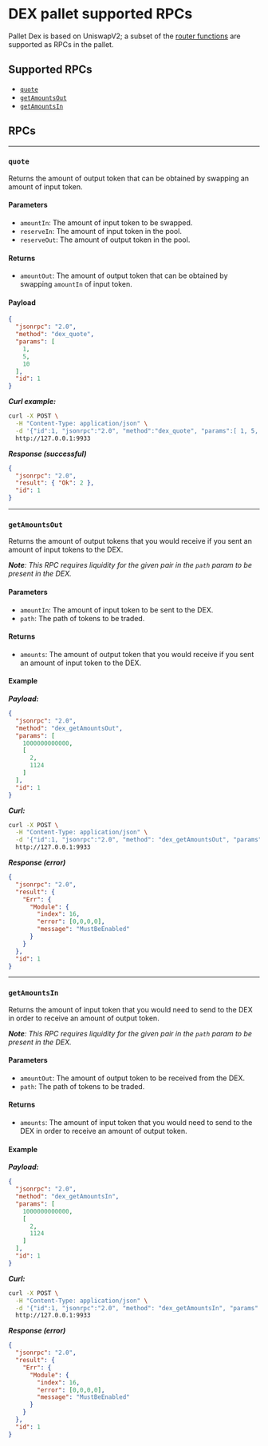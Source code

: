 # DEX pallet supported RPCs

Pallet Dex is based on UniswapV2; a subset of the [router functions](https://docs.uniswap.org/protocol/V2/reference/smart-contracts/library#pairfor) are supported as RPCs in the pallet.

## Supported RPCs

- [`quote`](https://docs.uniswap.org/protocol/V2/reference/smart-contracts/library#quote)
- [`getAmountsOut`](https://docs.uniswap.org/protocol/V2/reference/smart-contracts/library#getamountsout)
- [`getAmountsIn`](https://docs.uniswap.org/protocol/V2/reference/smart-contracts/library#getamountsin)

## RPCs

---

### `quote`

Returns the amount of output token that can be obtained by swapping an amount of input token.

#### Parameters

- `amountIn`: The amount of input token to be swapped.
- `reserveIn`: The amount of input token in the pool.
- `reserveOut`: The amount of output token in the pool.

#### Returns

- `amountOut`: The amount of output token that can be obtained by swapping `amountIn` of input token.

#### Payload

```json
{
  "jsonrpc": "2.0",
  "method": "dex_quote",
  "params": [
    1,
    5,
    10
  ],
  "id": 1
}
```

***Curl example:***

```sh
curl -X POST \
  -H "Content-Type: application/json" \
  -d '{"id":1, "jsonrpc":"2.0", "method":"dex_quote", "params":[ 1, 5, 10 ]}' \
  http://127.0.0.1:9933
```

***Response (successful)***

```json
{
  "jsonrpc": "2.0",
  "result": { "Ok": 2 },
  "id": 1
}
```

---

### `getAmountsOut`

Returns the amount of output tokens that you would receive if you sent an amount of input tokens to the DEX.

***Note**: This RPC requires liquidity for the given pair in the `path` param to be present in the DEX.*

#### Parameters

- `amountIn`: The amount of input token to be sent to the DEX.
- `path`: The path of tokens to be traded.

#### Returns

- `amounts`: The amount of output token that you would receive if you sent an amount of input token to the DEX.

#### Example

***Payload:***

```json
{
  "jsonrpc": "2.0",
  "method": "dex_getAmountsOut",
  "params": [
    1000000000000,
    [
      2,
      1124
    ]
  ],
  "id": 1
}
```

***Curl:***

```sh
curl -X POST \
  -H "Content-Type: application/json" \
  -d '{"id":1, "jsonrpc":"2.0", "method": "dex_getAmountsOut", "params": [1000000000000, [2, 1124]]}' \
  http://127.0.0.1:9933
```

***Response (error)***

```json
{
  "jsonrpc": "2.0",
  "result": {
    "Err": {
      "Module": {
        "index": 16,
        "error": [0,0,0,0],
        "message": "MustBeEnabled"
      }
    }
  },
  "id": 1
}
```

---

### `getAmountsIn`

Returns the amount of input token that you would need to send to the DEX in order to receive an amount of output token.

***Note**: This RPC requires liquidity for the given pair in the `path` param to be present in the DEX.*

#### Parameters

- `amountOut`: The amount of output token to be received from the DEX.
- `path`: The path of tokens to be traded.

#### Returns

- `amounts`: The amount of input token that you would need to send to the DEX in order to receive an amount of output token.

#### Example

***Payload:***

```json
{
  "jsonrpc": "2.0",
  "method": "dex_getAmountsIn",
  "params": [
    1000000000000,
    [
      2,
      1124
    ]
  ],
  "id": 1
}
```

***Curl:***

```sh
curl -X POST \
  -H "Content-Type: application/json" \
  -d '{"id":1, "jsonrpc":"2.0", "method": "dex_getAmountsIn", "params": [1000000000000, [2, 1124]]}' \
  http://127.0.0.1:9933
```

***Response (error)***

```json
{
  "jsonrpc": "2.0",
  "result": {
    "Err": {
      "Module": {
        "index": 16,
        "error": [0,0,0,0],
        "message": "MustBeEnabled"
      }
    }
  },
  "id": 1
}
```
